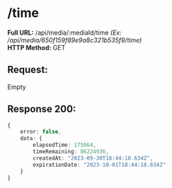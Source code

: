 # /time
**Full URL:** /api/media/:mediaId/time *(Ex: /api/media/650f159f89e9a8c321b535f9/time)*  
**HTTP Method:** GET  
## Request:
Empty
## Response **200**:
```ts
{
    error: false,
    data: {
        elapsedTime: 175064,
        timeRemaining: 86224936,
        createdAt: "2023-09-30T18:44:18.634Z",
        expirationDate: "2023-10-01T18:44:18.634Z"
    }
}
```